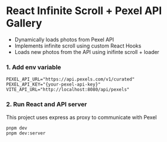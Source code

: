 # React Infinite Scroll + Pexel API Gallery

- Dynamically loads photos from Pexel API
- Implements infinite scroll using custom React Hooks
- Loads new photos from the API using inifinte scroll + loader

### 1. Add env variable

```
PEXEL_API_URL="https://api.pexels.com/v1/curated"
PEXEL_API_KEY="{your-pexel-api-key}"
VITE_API_URL="http://localhost:8080/api/pexels"
```

### 2. Run React and API server

This project uses express as proxy to communicate with Pexel

```
pnpm dev
pnpm dev:server
```
